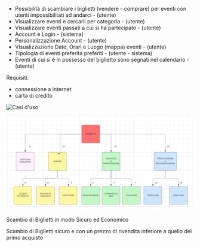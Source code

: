 - Possibilità di scambiare i biglietti (vendere - comprare) per eventi con utenti impossibilitati ad andarci - (utente)
- Visualizzare eventi e cercarli per categoria - (utente)
- Visualizzare eventi passati a cui si ha partecipato - (utente)
- Account e Login - (sistema)
- Personalizzazione Account - (utente)
- Visualizzazione Date, Orari e Luogo (mappa) eventi - (utente)
- Tipologia di eventi preferita preferiti - (utente - sistema)
- Eventi di cui si è in possesso del biglietto sono segnati nel calendario - (utente)

Requisiti:
- connessione a internet
- carta di credito

![Casi d'uso](https://yuml.me/diagram/usecase/[Customer]-(Login),[Logged%20Customer]-(Show%20past%20Event%20where%20Customer%20participated),[Customer]-(Sign%20In),(Sign%20In)%3E(Add%20Card),(Sign%20In)%3E(Verify%20Email),(Sign%20In)%3C(Favourite%20Type%20of%20Event),(Login)%3C(Reset%20Password),[Logged%20Customer]-(Buy%20Ticket),[Logged%20Customer]-(Logout),[Logged%20Customer]-(Change%20Personal%20Information),[Logged%20Customer]-(Research%20Ticket),[Logged%20Customer]-(View%20Ticket),[Logged%20Customer]-(Sell%20Ticket),(Buy%20Ticket)%3C(Add%20Event%20to%20the%20Calendar),(Logout)%3C(Delete%20Account),[Customer]%5E[Logged%20Customer],(Buy%20Ticket)%3E[Bank])

![WBS](Work_Breakdown_Structure.png)

Scambio di Biglietti in modo Sicuro ed Economico

Scambio di Biglietti sicuro e con un prezzo di rivendita inferiore a quello del primo acquisto
